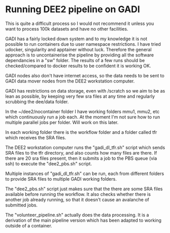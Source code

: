 # Running DEE2 pipeline on GADI

This is quite a difficult process so I would not recommend it unless you want to process 100k
datasets and have no other facilities.

GADI has a fairly locked down system and to my knowledge it is not possible to run containers
due to user namespace restrictions.
I have tried udocker, singularity and apptainer without luck.
Therefore the general approach is to uncontainerise the pipeline by providing all the
software dependancies in a "sw" folder.
The results of a few runs should be checked/compared to docker results to be confident it
is working OK.

GADI nodes also don't have internet access, so the data needs to be sent to GADI data mover
nodes from the DEE2 workstation computer.

GADI has restrictions on data storage, even with /scratch so we aim to be as lean as
possible, by keeping very few sra files at any time and regularly scrubbing the dee/data
folder.

In the ~/dee2/nocontainer folder I have working folders mmu1, mmu2, etc which continuously
run a job each.
At the moment I'm not sure how to run multiple parallel jobs per folder.
Will work on this later.

In each working folder there is the workflow folder and a folder called tfr which receives
the SRA files.

The DEE2 workstation computer runs the "gadi_dl_tfr.sh" script which sends SRA files to the
tfr directory, and also counts how many files are there.
If there are 20 sra files present, then it submits a job to the PBS queue (via ssh) to
execute the "dee2_pbs.sh" script.

Multiple instances of "gadi_dl_tfr.sh" can be run, each from different folders to provide
SRA files to multiple GADI working folders.

The "dee2_pbs.sh" script just makes sure that the there are some SRA files available before
running the workflow.
It also checks whether there is another job already running, so that it doesn't cause an
avalanche of submitted jobs.

The "volunteer_pipeline.sh" actually does the data processing.
It is a derivation of the main pipeline version which has been adapted to working outside of
a container.


